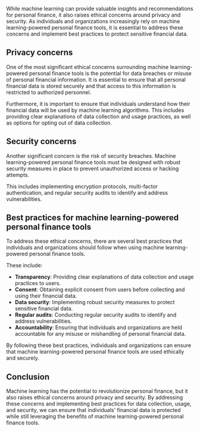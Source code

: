 
While machine learning can provide valuable insights and recommendations for personal finance, it also raises ethical concerns around privacy and security. As individuals and organizations increasingly rely on machine learning-powered personal finance tools, it is essential to address these concerns and implement best practices to protect sensitive financial data.

Privacy concerns
----------------

One of the most significant ethical concerns surrounding machine learning-powered personal finance tools is the potential for data breaches or misuse of personal financial information. It is essential to ensure that all personal financial data is stored securely and that access to this information is restricted to authorized personnel.

Furthermore, it is important to ensure that individuals understand how their financial data will be used by machine learning algorithms. This includes providing clear explanations of data collection and usage practices, as well as options for opting out of data collection.

Security concerns
-----------------

Another significant concern is the risk of security breaches. Machine learning-powered personal finance tools must be designed with robust security measures in place to prevent unauthorized access or hacking attempts.

This includes implementing encryption protocols, multi-factor authentication, and regular security audits to identify and address vulnerabilities.

Best practices for machine learning-powered personal finance tools
------------------------------------------------------------------

To address these ethical concerns, there are several best practices that individuals and organizations should follow when using machine learning-powered personal finance tools.

These include:

* **Transparency**: Providing clear explanations of data collection and usage practices to users.
* **Consent**: Obtaining explicit consent from users before collecting and using their financial data.
* **Data security**: Implementing robust security measures to protect sensitive financial data.
* **Regular audits**: Conducting regular security audits to identify and address vulnerabilities.
* **Accountability**: Ensuring that individuals and organizations are held accountable for any misuse or mishandling of personal financial data.

By following these best practices, individuals and organizations can ensure that machine learning-powered personal finance tools are used ethically and securely.

Conclusion
----------

Machine learning has the potential to revolutionize personal finance, but it also raises ethical concerns around privacy and security. By addressing these concerns and implementing best practices for data collection, usage, and security, we can ensure that individuals' financial data is protected while still leveraging the benefits of machine learning-powered personal finance tools.
